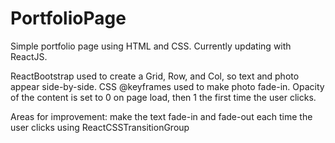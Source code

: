 # PortfolioPage

Simple portfolio page using HTML and CSS. Currently updating with ReactJS.

ReactBootstrap used to create a Grid, Row, and Col, so text and photo appear side-by-side. CSS @keyframes used to make photo fade-in. Opacity of the content is set to 0 on page load, then 1 the first time the user clicks.

Areas for improvement: make the text fade-in and fade-out each time the user clicks using ReactCSSTransitionGroup


